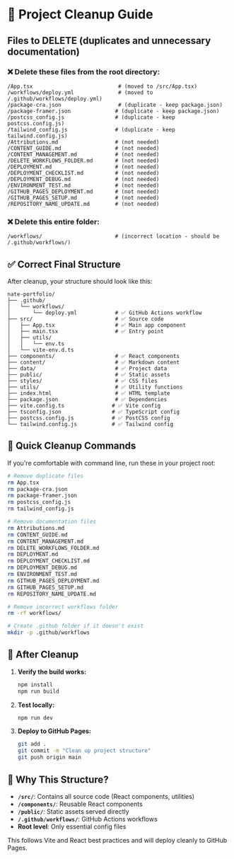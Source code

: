 # 🧹 Project Cleanup Guide

## Files to DELETE (duplicates and unnecessary documentation)

### ❌ Delete these files from the root directory:
```
/App.tsx                           # (moved to /src/App.tsx)
/workflows/deploy.yml              # (moved to /.github/workflows/deploy.yml)
/package-cra.json                  # (duplicate - keep package.json)
/package-framer.json              # (duplicate - keep package.json)
/postcss_config.js                # (duplicate - keep postcss.config.js)
/tailwind_config.js               # (duplicate - keep tailwind.config.js)
/Attributions.md                  # (not needed)
/CONTENT_GUIDE.md                 # (not needed)
/CONTENT_MANAGEMENT.md            # (not needed)
/DELETE_WORKFLOWS_FOLDER.md       # (not needed)
/DEPLOYMENT.md                    # (not needed)
/DEPLOYMENT_CHECKLIST.md          # (not needed)
/DEPLOYMENT_DEBUG.md              # (not needed)
/ENVIRONMENT_TEST.md              # (not needed)
/GITHUB_PAGES_DEPLOYMENT.md       # (not needed)
/GITHUB_PAGES_SETUP.md            # (not needed)
/REPOSITORY_NAME_UPDATE.md        # (not needed)
```

### ❌ Delete this entire folder:
```
/workflows/                       # (incorrect location - should be /.github/workflows/)
```

## ✅ Correct Final Structure

After cleanup, your structure should look like this:

```
nate-portfolio/
├── .github/
│   └── workflows/
│       └── deploy.yml            # ✅ GitHub Actions workflow
├── src/                          # ✅ Source code
│   ├── App.tsx                   # ✅ Main app component  
│   ├── main.tsx                  # ✅ Entry point
│   ├── utils/
│   │   └── env.ts
│   └── vite-env.d.ts
├── components/                   # ✅ React components
├── content/                      # ✅ Markdown content
├── data/                         # ✅ Project data
├── public/                       # ✅ Static assets
├── styles/                       # ✅ CSS files
├── utils/                        # ✅ Utility functions
├── index.html                    # ✅ HTML template
├── package.json                  # ✅ Dependencies
├── vite.config.ts               # ✅ Vite config
├── tsconfig.json                # ✅ TypeScript config
├── postcss.config.js            # ✅ PostCSS config
└── tailwind.config.js           # ✅ Tailwind config
```

## 🚀 Quick Cleanup Commands

If you're comfortable with command line, run these in your project root:

```bash
# Remove duplicate files
rm App.tsx
rm package-cra.json
rm package-framer.json
rm postcss_config.js
rm tailwind_config.js

# Remove documentation files
rm Attributions.md
rm CONTENT_GUIDE.md
rm CONTENT_MANAGEMENT.md
rm DELETE_WORKFLOWS_FOLDER.md
rm DEPLOYMENT.md
rm DEPLOYMENT_CHECKLIST.md
rm DEPLOYMENT_DEBUG.md
rm ENVIRONMENT_TEST.md
rm GITHUB_PAGES_DEPLOYMENT.md
rm GITHUB_PAGES_SETUP.md
rm REPOSITORY_NAME_UPDATE.md

# Remove incorrect workflows folder
rm -rf workflows/

# Create .github folder if it doesn't exist
mkdir -p .github/workflows
```

## 🔧 After Cleanup

1. **Verify the build works:**
   ```bash
   npm install
   npm run build
   ```

2. **Test locally:**
   ```bash
   npm run dev
   ```

3. **Deploy to GitHub Pages:**
   ```bash
   git add .
   git commit -m "Clean up project structure"
   git push origin main
   ```

## 📂 Why This Structure?

- **`/src/`**: Contains all source code (React components, utilities)
- **`/components/`**: Reusable React components
- **`/public/`**: Static assets served directly
- **`/.github/workflows/`**: GitHub Actions workflows
- **Root level**: Only essential config files

This follows Vite and React best practices and will deploy cleanly to GitHub Pages.